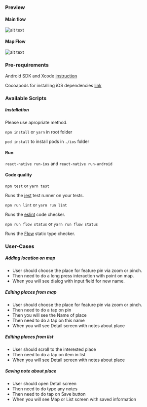 ### Preview
#### Main flow
![alt text](https://github.com/nikromiks/react-native-locationviewer/blob/master/Main_flow.gif)

#### Map Flow
![alt text](https://github.com/nikromiks/react-native-locationviewer/blob/master/Map_flow.gif)


### Pre-requirements
Android SDK and Xcode [instruction](https://facebook.github.io/react-native/docs/getting-started.html)

Cocoapods for installing iOS dependencies [link](https://cocoapods.org/)

### Available Scripts
##### Installation
Please use apropriate method.

`npm install` or `yarn` in root folder

`pod install` to install pods in `./ios` folder 

#### Run

`react-native run-ios` and `react-native run-android`

#### Code quality

`npm test` or `yarn test`

Runs the [jest](https://github.com/facebook/jest) test runner on your tests.

`npm run lint` or `yarn run lint`

Runs the [eslint](https://eslint.org/) code checker.

`npm run flow status` or `yarn run flow status`

Runs the [Flow](http://flowtype.org/) static type checker.

### User-Cases

##### Adding location on map
- User should choose the place for feature pin via zoom or pinch. 
- Then need to do a long press interaction with point on map.
- When you will see dialog with input field for new name.

##### Editing places from map
- User should choose the place for feature pin via zoom or pinch. 
- Then need to do a tap on pin
- Then you will see the Name of place
- Then need to do a tap on this name
- When you will see Detail screen with notes about place

##### Editing places from list
- User should scroll to the interested place
- Then need to do a tap on item in list
- When you will see Detail screen with notes about place

##### Saving note about place
- User should open Detail screen
- Then need to do type any notes
- Then need to do tap on Save button
- When you will see Map or List screen with saved information


